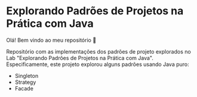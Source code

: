# Explorando Padrões de Projetos na Prática com Java

Olá! Bem vindo ao meu repositório :wave:

Repositório com as implementações dos padrões de projeto explorados no Lab "Explorando Padrões de Projetos na Prática com Java".  Especificamente, este projeto explorou alguns padrões usando Java puro:

- Singleton
- Strategy
- Facade
